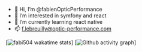- 👋 Hi, I’m @fabienOpticPerformance
- 👀 I’m interested in symfony and react
- 🌱 I’m currently learning react native
- 📫 f.lebreuilly@optic-performance.com

[![fabi504 wakatime stats](https://github-readme-stats.vercel.app/api/wakatime?username=fabi504)]
[![Github activity graph](https://activity-graph.herokuapp.com/graph?username=fabienOpticPerformance&theme=dracula&area=true)]

<!---
fabienOpticPerformance/fabienOpticPerformance is a ✨ special ✨ repository because its `README.md` (this file) appears on your GitHub profile.
You can click the Preview link to take a look at your changes.
--->
